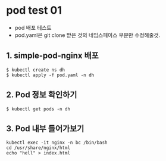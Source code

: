 # pod test 01

- pod 배포 테스트
- pod.yaml은 git clone 받은 것의 네임스페이스 부분만 수정해줄것.



## 1. simple-pod-nginx 배포
```
$ kubectl create ns dh
$ kubectl apply -f pod.yaml -n dh

```
## 2. Pod 정보 확인하기
```
$ kubectl get pods -n dh
```

## 3. Pod 내부 들어가보기

```
kubectl exec -it nginx -n bc /bin/bash
cd /usr/share/nginx/html
echo "hell" > index.html

```


